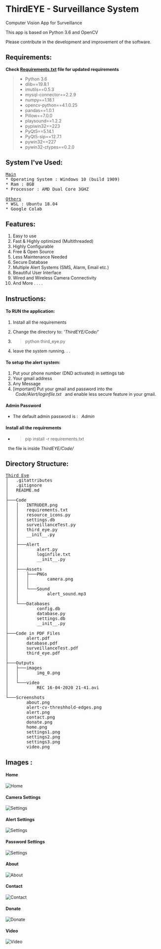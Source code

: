 # **ThirdEYE - Surveillance System**

Computer Vision App for Surveillance

This app is based on Python 3.6 and OpenCV

Please contribute in the development and improvement of the software.

## Requirements:

**Check [Requirements.txt](./Code/requirements.txt) file for updated requirements**

> -   Python 3.6
> -   dlib==19.8.1
> -   imutils==0.5.3
> -   mysql-connector==2.2.9
> -   numpy==1.18.1
> -   opencv-python==4.1.0.25
> -   pandas==1.0.1
> -   Pillow==7.0.0
> -   playsound==1.2.2
> -   pypiwin32==223
> -   PyQt5==5.14.1
> -   PyQt5-sip==12.7.1
> -   pywin32==227
> -   pywin32-ctypes==0.2.0

## System I've Used:

<pre>
<u>Main</u>
* Operating System : Windows 10 (build 1909)
* Ram : 8GB
* Processor : AMD Dual Core 3GHZ
  
<u>Others</u>
* WSL : Ubuntu 18.04
* Google Colab
</pre>

## Features:

1.  Easy to use
2.  Fast & Highly optimized (Multithreaded)
3.  Highly Configurable
4.  Free & Open Source
5.  Less Maintenance Needed
6.  Secure Database
7.  Multiple Alert Systems (SMS, Alarm, Email etc.)
8.  Beautiful User Interface
9.  Wired and Wireless Camera Connectivity
10. And More . . . .

## Instructions:

#### To RUN the application:

1. Install all the requirements

2. Change the directory to: <i>'ThirdEYE/Code/'</i>
3. > python third_eye.py
4. leave the system running. . .

#### To setup the alert system:

1. Put your phone number (DND activated) in settings tab
2. Your gmail address
3. Any Message
4. [important] Put your gmail and password into the &nbsp;&nbsp;<i>Code/Alert/loginfile.txt</i> &nbsp;&nbsp;and enable less secure feature in your gmail.

#### Admin Password

-   The default admin password is : &nbsp;&nbsp;<i>Admin</i>

#### Install all the requirements

-   > pip install -r requirements.txt

&nbsp;&nbsp;the file is inside <i>ThirdEYE/Code/</i>

## Directory Structure:

<pre>
<u>Third Eye</u>
│   .gitattributes
│   .gitignore
│   README.md
│
├───Code
│   │   INTRUDER.png
│   │   requirements.txt
│   │   resource_icons.py
│   │   settings.db
│   │   surveillanceTest.py
│   │   third_eye.py
│   │   __init__.py
│   │
│   ├───Alert
│   │       alert.py
│   │       loginfile.txt
│   │       __init__.py
│   │
│   ├───Assets
│   │   ├───PNGs
│   │   │       camera.png
│   │   │
│   │   └───Sound
│   │           alert_sound.mp3
│   │
│   └───Databases
│           config.db
│           database.py
│           settings.db
│           __init__.py
│
├───Code in PDF Files
│       alert.pdf
│       database.pdf
│       surveillanceTest.pdf
│       third_eye.pdf
│
├───Outputs
│   ├───images
│   │       img_0.png
│   │
│   └───video
│           REC 16-04-2020 21-41.avi
│
└───Screenshots
        about.png
        alert-cv-threshhold-edges.png
        alert.png
        contact.png
        donate.png
        home.png
        settings1.png
        settings2.png
        settings3.png
        video.png</pre>

## Images :

#### Home

![Home](Screenshots/home.png)

#### Camera Settings

![Settings](Screenshots/settings1.png)

#### Alert Settings

![Settings](Screenshots/settings2.png)

#### Password Settings

![Settings](Screenshots/settings3.png)

#### About

![About](Screenshots/about.png)

#### Contact

![Contact](Screenshots/contact.png)

#### Donate

![Donate](Screenshots/donate.png)

#### Video

![Video](Screenshots/video.png)

